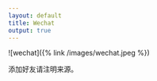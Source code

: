 ```yaml
---
layout: default
title: Wechat
output: true
---
```


![wechat]({% link /images/wechat.jpeg %})
<summary><p class="as-text">添加好友请注明来源。</p></summary>

